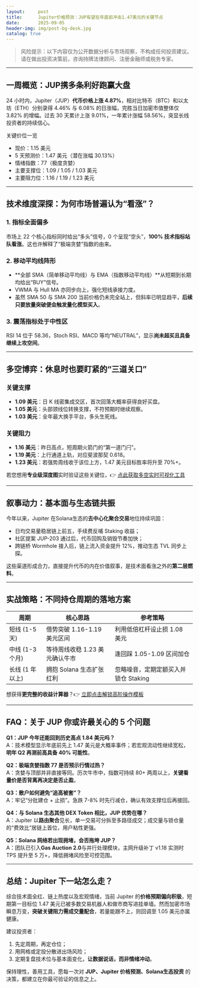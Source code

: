 ```yaml
---
layout:     post
title:      Jupiter价格预测：JUP有望在年底前冲击1.47美元的关键节点
date:       2025-09-05
header-img: img/post-bg-desk.jpg
catalog: true
---
```


> 风险提示：以下内容仅为公开数据分析与市场观察，不构成任何投资建议。请在做出投资决策前，咨询持牌法律顾问、注册金融师或税务专家。

---

## 一周概览：JUP携多条利好跑赢大盘

24 小时内，Jupiter（JUP）**代币价格上涨 4.87%**，相对比特币（BTC）和以太坊（ETH）分别录得 4.46% 与 6.08% 的日涨幅，完胜当日加密市值整体仅 3.82% 的增幅。过去 30 天累计上涨 9.01%，一年累计涨幅 58.56%，突显长线投资者的持续信心。

关键价位一览  
* 现价：1.15 美元  
* 5 天预测价：1.47 美元（潜在涨幅 30.13%）  
* 情绪指数：77（极度贪婪）  
* 主要支撑位：1.09 / 1.05 / 1.03 美元  
* 主要阻力位：1.16 / 1.19 / 1.23 美元  

---

## 技术维度深探：为何市场普遍认为“看涨”？

### 1. 指标全面偏多
市场上 22 个核心指标同时给出“多头”信号，0 个呈现“空头”，**100% 技术指标站队看涨**。这也许解释了“极端贪婪”指数的由来。

### 2. 移动平均线阵形
- **全部 SMA（简单移动平均线）与 EMA（指数移动平均线）**从短期到长期均给出“BUY”信号。
- VWMA 与 Hull MA 亦同步向上，强化短线承接力度。
- 虽然 SMA 50 与 SMA 200 当前价格仍未完全站上，但斜率已明显趋平，**后续只要放量突破便会触发量化模型买入**。

### 3. 震荡指标处于中性区
RSI 14 位于 58.36，Stoch RSI、MACD 等均“NEUTRAL”，显示**尚未超买且具备继续上攻空间**。

---

## 多空博弈：休息时也要盯紧的“三道关口”

### 关键支撑
- **1.09 美元**：日 K 线密集成交区，首次回落大概率获得良好买盘。
- **1.05 美元**：头部颈线位转换支撑，不符预期时继续观察。
- **1.03 美元**：全年最大换手平台，多头生死线。

### 关键阻力
- **1.16 美元**：昨日高点，短周期火箭门的“第一道门闩”。
- **1.19 美元**：上行通道上轨，对应斐波那契 0.618。
- **1.23 美元**：若强势周线收于该位上方，1.47 美元目标胜率将升至 70%+。

若您想用**专业级深度图**实时验证这些关键位，👉 [点此获取多空实时可视化工具](https://okxdog.com/)

---

## 叙事动力：基本面与生态链共振

今年以来，Jupiter 在Solana生态的**去中心化聚合交易**地位持续巩固：  
- 日均交易量稳居链上前五，手续费反哺 Staking 收益；  
- 社区提案 JUP-203 通过后，代币回购及销毁节奏加快；  
- 跨链桥 Wormhole 接入后，链上流入资金提升 12%，推动生态 TVL 同步上探。

这些渠道形成合力，直接提升代币的内在价值叙事，是技术面看涨之外的**第二层燃料**。

---

## 实战策略：不同持仓周期的落地方案

| 周期 | 核心思路 | 参考策略 |
| --- | --- | --- |
| 短线 (1-5 天) | 借势突破 1.16-1.19 美元区间 | 利用低倍杠杆设止损 1.08 美元 |
| 中线 (1-3 个月) | 等待周线收稳 1.23 美元确认牛市 | 逢回踩 1.05-1.09 区间加仓 |
| 长线 (1 年以上) | 拥抱 Solana 生态扩张红利 | 忽略噪音，定期定额买入并锁仓 Staking |

想获得**更完整的收益计算器**？👉 [立即点击解锁高阶操作模板](https://okxdog.com/)

---

## FAQ：关于 JUP 你或许最关心的 5 个问题

**Q1：JUP 今年还能回到历史高点 1.84 美元吗？**  
A：技术模型显示年底前先上 1.47 美元是大概率事件；若宏观流动性继续宽松，**明年 Q2 再测前高具备 40% 可能性**。

**Q2：极端贪婪指数 77 是否预示行情过热？**  
A：贪婪与顶部并非直接等同。历次牛市中，指数可持续 80+ 两周以上，**关键看量价是否背离再决定是否止盈**。

**Q3：散户如何避免“追高被套”？**  
A：牢记“分批建仓 + 止损”。急跌 7-8% 时先行减仓，确认有效支撑位后再接回。

**Q4：与 Solana 生态其他 DEX Token 相比，JUP 优势在哪？**  
A：Jupiter 以**路由聚合**见长，单一交易可分拆至多路径成交；成交量与锁仓量的“费效比”居链上首位，用户粘性更强。

**Q5：Solana 网络若出现拥堵，会否拖垮 JUP？**  
A：团队已引入**Gas Auction 2.0**与并行处理模块，主网升级补丁 v1.18 实测时 TPS 提升至 5 万+，降低拥堵风险至可控范围。

---

## 总结：Jupiter 下一站怎么走？

综合技术面全红、链上热度以及宏观情绪，当前 Jupiter 的**价格预期偏向积极**，短期第一目标位 1.47 美元已被多数交易机器人和做市商写进挂单墙。然而加密市场瞬息万变，**突破关键阻力需成交量配合**，若量能跟不上，则回调至 1.05 美元亦属健康。

建议投资者：  
1. 先定周期，再定仓位；  
2. 用网格或定投分散进出场风险；  
3. 定期复盘技术位与基本面变化，**让数据说话，而非情绪冲动**。

保持理性，善用工具，愿每一次对 **JUP、Jupiter 价格预测、Solana生态投资** 的决策，都建立在你最可验证的信息之上。